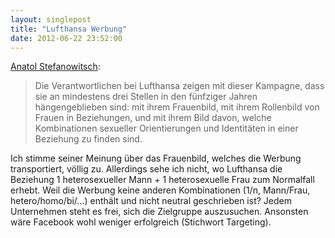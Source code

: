 ```yaml
---
layout: singlepost
title: "Lufthansa Werbung"
date: 2012-06-22 23:52:00
---
```

[Anatol Stefanowitsch](http://www.scilogs.de/wblogs/blog/sprachlog/kultur/2012-06-20/special-woman-sucht-kreditgeber):
>Die Verantwortlichen bei Lufthansa zeigen mit dieser Kampagne, dass sie an mindestens drei Stellen in den fünfziger Jahren hängengeblieben sind: mit ihrem Frauenbild, mit ihrem Rollenbild von Frauen in Beziehungen, und mit ihrem Bild davon, welche Kombinationen sexueller Orientierungen und Identitäten in einer Beziehung zu finden sind.

Ich stimme seiner Meinung über das Frauenbild, welches die Werbung transportiert, völlig zu. Allerdings sehe ich nicht, wo Lufthansa die Beziehung 1 heterosexueller Mann + 1 heterosexuelle Frau zum Normalfall erhebt. Weil die Werbung keine anderen Kombinationen (1/n, Mann/Frau, hetero/homo/bi/...) enthält und nicht neutral geschrieben ist? Jedem Unternehmen steht es frei, sich die Zielgruppe auszusuchen. Ansonsten wäre Facebook wohl weniger erfolgreich (Stichwort Targeting).